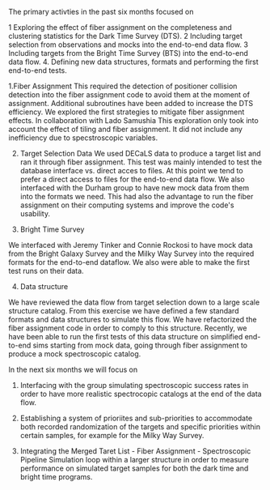 The primary activties in the past six months focused on

1 Exploring the effect of fiber assignment on the completeness and
clustering statistics for the Dark Time Survey (DTS).
2 Including target selection from observations and mocks into the
end-to-end data flow.
3 Including targets from the Bright Time Survey (BTS) into the
end-to-end data flow.
4. Defining new data structures, formats and performing the first
end-to-end tests.



1.Fiber Assignment
This required the detection of positioner collision detection into the
fiber assignment code to avoid them at the moment of
assignment. Additional subroutines have been added to increase the DTS
efficiency.
We explored the first strategies to mitigate fiber assignment effects.
In collaboration with Lado Samushia 
This exploration only took into account the effect of tiling and fiber
assignment. It did not include any inefficiency due to specstroscopic
variables.


2. Target Selection Data
We used DECaLS data to produce a target list and ran it through fiber
assignment. This test was mainly intended to test the database
interface vs. direct acces to files. At this point we tend to prefer a
direct access to files for the end-to-end data flow.
We also interfaced with the Durham group to have new mock data from
them into the formats we need. This had also the advantage to run
the fiber assignment on their computing systems and improve the code's
usability.

3. Bright Time Survey

We interfaced with Jeremy Tinker and Connie Rockosi to have mock
data from the Bright Galaxy Survey and the Milky Way Survey into
the required formats for the end-to-end dataflow. We also were able to
make the first test runs on their data.

4. Data structure

We have reviewed the data flow from target selection down to a large
scale structure catalog. From this exercise we have defined a few
standard formats and data structures to simulate this flow. We have
refactorized the fiber assignment code in order to comply to this
structure. Recently, we have been able to run the first tests of this
data structure on simplified end-to-end sims starting from mock data,
going through fiber assignment to produce a mock spectroscopic
catalog. 

In the next six months we will focus on

1. Interfacing with the group simulating spectroscopic success rates
in order to have more realistic spectrocopic catalogs at the end of
the data flow.

2. Establishing a system of prioriites and sub-priorities to accommodate both recorded randomization of the targets and specific priorities within certain samples, for example for the Milky Way Survey.

3. Integrating the Merged Taret List - Fiber Assignment - Spectroscopic Pipeline Simulation loop within a larger structure in order to measure performance on simulated target samples for both the dark time and bright time programs.
